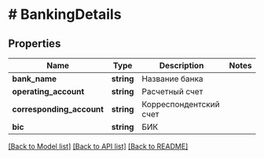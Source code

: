 # # BankingDetails

## Properties

Name | Type | Description | Notes
------------ | ------------- | ------------- | -------------
**bank_name** | **string** | Название банка |
**operating_account** | **string** | Расчетный счет |
**corresponding_account** | **string** | Корреспондентский счет |
**bic** | **string** | БИК |

[[Back to Model list]](../../README.md#models) [[Back to API list]](../../README.md#endpoints) [[Back to README]](../../README.md)
